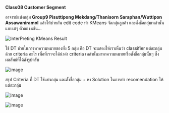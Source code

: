 **Class08 Customer Segment**

อาจารย์แบ่งกลุ่ม **Group9	Pisuttipong Mekdang/Thanisorn Saraphan/Wuttipon Assawaniramol** แล้วให้ช่วยกัน edit code ทำ KMeans จัดกลุ่มลูกค้า และตั้งชื่อกลุ่มเหล่านั้นแบบเก๋ๆ ตัวอย่างเช่น...

![InterPreting KMeans Result](https://user-images.githubusercontent.com/73054276/146485155-7faa20bb-1323-4efd-bce6-3a2c17255ba3.PNG)

ใช้ DT ช่วยในการหาความหมายของทั้ง 5 กลุ่ม คือ DT จะแสดงให้เราเห็นว่า classifier แต่ละกลุ่มด้วย criteria อะไร เพื่อที่เราจะได้นำค่า criteria เหล่านั้นมาหาความหมายหรือตั้งชื่อกลุ่มนั้นๆ ซึ่งผลลัพธ์ที่ได้ดังรูปครับ

![image](https://user-images.githubusercontent.com/73054276/146575494-a8328fc7-81da-4663-9713-405e66b51b78.png)

สรุป Criteria ที่ DT ใช้แบ่งกลุ่ม และตั้งชื่อกลุ่ม + หา Solution ในการทำ recomendation ให้แต่ละกลุ่ม

![image](https://user-images.githubusercontent.com/73054276/146492992-3b53852f-6868-4c9a-a3e6-eb6568fd7f0e.png)

![image](https://user-images.githubusercontent.com/73054276/146983963-22d03d79-7d9e-4013-9ab9-fa9931a33279.png)
